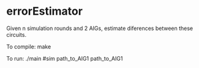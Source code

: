 # errorEstimator
Given n simulation rounds and 2 AIGs, estimate diferences between these circuits.

To compile:
make

To run:
./main #sim path_to_AIG1 path_to_AIG1
